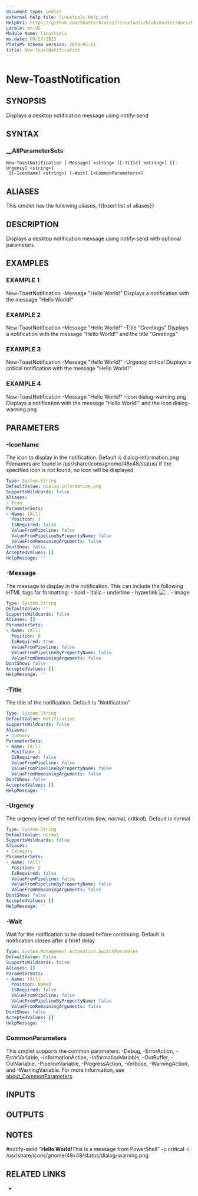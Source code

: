 ```yaml
---
document type: cmdlet
external help file: linuxtools-Help.xml
HelpUri: https://github.com/Skatterbrainz/linuxtools/blob/master/docs/New-ToastNotification.md
Locale: en-US
Module Name: linuxtools
ms.date: 09/27/2025
PlatyPS schema version: 2024-05-01
title: New-ToastNotification
---
```


# New-ToastNotification

## SYNOPSIS

Displays a desktop notification message using notify-send

## SYNTAX

### __AllParameterSets

```
New-ToastNotification [-Message] <string> [[-Title] <string>] [[-Urgency] <string>]
 [[-IconName] <string>] [-Wait] [<CommonParameters>]
```

## ALIASES

This cmdlet has the following aliases,
  {{Insert list of aliases}}

## DESCRIPTION

Displays a desktop notification message using notify-send with optional parameters

## EXAMPLES

### EXAMPLE 1

New-ToastNotification -Message "Hello World!"
Displays a notification with the message "Hello World!"

### EXAMPLE 2

New-ToastNotification -Message "Hello World!" -Title "Greetings"
Displays a notification with the message "Hello World!" and the title "Greetings"

### EXAMPLE 3

New-ToastNotification -Message "Hello World!" -Urgency critical
Displays a critical notification with the message "Hello World!"

### EXAMPLE 4

New-ToastNotification -Message "Hello World!" -Icon dialog-warning.png
Displays a notification with the message "Hello World!" and the icon dialog-warning.png

## PARAMETERS

### -IconName

The icon to display in the notification.
Default is dialog-information.png
Filenames are found in /usr/share/icons/gnome/48x48/status/
if the specified icon is not found, no icon will be displayed

```yaml
Type: System.String
DefaultValue: dialog-information.png
SupportsWildcards: false
Aliases:
- Icon
ParameterSets:
- Name: (All)
  Position: 3
  IsRequired: false
  ValueFromPipeline: false
  ValueFromPipelineByPropertyName: false
  ValueFromRemainingArguments: false
DontShow: false
AcceptedValues: []
HelpMessage: ''
```

### -Message

The message to display in the notification.
This can include the following HTML tags for formatting:
<b></b> - bold
<i></i> - italic
<u></u> - underline
<a href="..."></a>  - hyperlink
<img src="..." alt="..."/> - image

```yaml
Type: System.String
DefaultValue: ''
SupportsWildcards: false
Aliases: []
ParameterSets:
- Name: (All)
  Position: 0
  IsRequired: true
  ValueFromPipeline: false
  ValueFromPipelineByPropertyName: false
  ValueFromRemainingArguments: false
DontShow: false
AcceptedValues: []
HelpMessage: ''
```

### -Title

The title of the notification.
Default is "Notification"

```yaml
Type: System.String
DefaultValue: Notification
SupportsWildcards: false
Aliases:
- Summary
ParameterSets:
- Name: (All)
  Position: 1
  IsRequired: false
  ValueFromPipeline: false
  ValueFromPipelineByPropertyName: false
  ValueFromRemainingArguments: false
DontShow: false
AcceptedValues: []
HelpMessage: ''
```

### -Urgency

The urgency level of the notification (low, normal, critical).
Default is normal

```yaml
Type: System.String
DefaultValue: normal
SupportsWildcards: false
Aliases:
- Category
ParameterSets:
- Name: (All)
  Position: 2
  IsRequired: false
  ValueFromPipeline: false
  ValueFromPipelineByPropertyName: false
  ValueFromRemainingArguments: false
DontShow: false
AcceptedValues: []
HelpMessage: ''
```

### -Wait

Wait for the notification to be closed before continuing.
Default is notification closes after a brief delay

```yaml
Type: System.Management.Automation.SwitchParameter
DefaultValue: False
SupportsWildcards: false
Aliases: []
ParameterSets:
- Name: (All)
  Position: Named
  IsRequired: false
  ValueFromPipeline: false
  ValueFromPipelineByPropertyName: false
  ValueFromRemainingArguments: false
DontShow: false
AcceptedValues: []
HelpMessage: ''
```

### CommonParameters

This cmdlet supports the common parameters: -Debug, -ErrorAction, -ErrorVariable,
-InformationAction, -InformationVariable, -OutBuffer, -OutVariable, -PipelineVariable,
-ProgressAction, -Verbose, -WarningAction, and -WarningVariable. For more information, see
[about_CommonParameters](https://go.microsoft.com/fwlink/?LinkID=113216).

## INPUTS

## OUTPUTS

## NOTES

#notify-send "<b>Hello World!</b>This is a message from PowerShell" -u critical -i /usr/share/icons/gnome/48x48/status/dialog-warning.png


## RELATED LINKS

- [](https://github.com/Skatterbrainz/linuxtools/blob/master/docs/New-ToastNotification.md)
